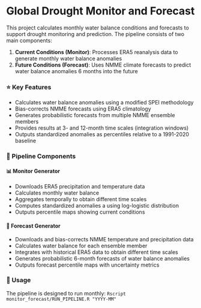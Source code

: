 # Global Drought Monitor and Forecast

This project calculates monthly water balance conditions and forecasts to support drought monitoring and prediction. The pipeline consists of two main components:

1.  **Current Conditions (Monitor)**: Processes ERA5 reanalysis data to generate monthly water balance anomalies
2.  **Future Conditions (Forecast)**: Uses NMME climate forecasts to predict water balance anomalies 6 months into the future

### ⭐ Key Features

-   Calculates water balance anomalies using a modified SPEI methodology
-   Bias-corrects NMME forecasts using ERA5 climatology
-   Generates probabilistic forecasts from multiple NMME ensemble members
-   Provides results at 3- and 12-month time scales (integration windows)
-   Outputs standardized anomalies as percentiles relative to a 1991-2020 baseline

### 🔧 Pipeline Components

#### 📊 Monitor Generator

-   Downloads ERA5 precipitation and temperature data
-   Calculates monthly water balance
-   Aggregates temporally to obtain different time scales
-   Computes standardized anomalies a using log-logistic distribution
-   Outputs percentile maps showing current conditions

#### 🔮 Forecast Generator

-   Downloads and bias-corrects NMME temperature and precipitation data
-   Calculates water balance for each ensemble member
-   Integrates with historical ERA5 data to obtain different time scales
-   Generates probabilistic 6-month forecasts of water balance anomalies
-   Outputs forecast percentile maps with uncertainty metrics

### 🚀 Usage

The pipeline is designed to run monthly: `Rscript monitor_forecast/RUN_PIPELINE.R "YYYY-MM"`
